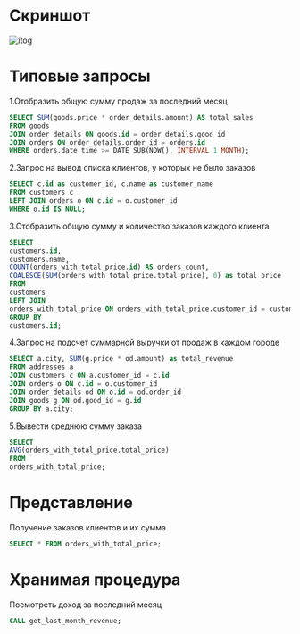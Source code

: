 # Скриншот 
![itog](https://github.com/qweasads/bd/assets/126321177/e42f0ffc-482b-4c3d-9ad6-d3a6653111df)
# Типовые запросы
1.Отобразить общую сумму продаж за последний месяц
```sql
SELECT SUM(goods.price * order_details.amount) AS total_sales
FROM goods
JOIN order_details ON goods.id = order_details.good_id
JOIN orders ON order_details.order_id = orders.id
WHERE orders.date_time >= DATE_SUB(NOW(), INTERVAL 1 MONTH);
```
2.Запрос на вывод списка клиентов, у которых не было заказов
```sql
SELECT c.id as customer_id, c.name as customer_name
FROM customers c
LEFT JOIN orders o ON c.id = o.customer_id
WHERE o.id IS NULL;
```
3.Отобразить общую сумму и количество заказов каждого клиента
```sql
SELECT
customers.id,
customers.name,
COUNT(orders_with_total_price.id) AS orders_count,
COALESCE(SUM(orders_with_total_price.total_price), 0) as total_price
FROM 
customers
LEFT JOIN
orders_with_total_price ON orders_with_total_price.customer_id = customers.id
GROUP BY
customers.id;
```
4.Запрос на подсчет суммарной выручки от продаж в каждом городе
```sql
SELECT a.city, SUM(g.price * od.amount) as total_revenue
FROM addresses a
JOIN customers c ON a.customer_id = c.id
JOIN orders o ON c.id = o.customer_id
JOIN order_details od ON o.id = od.order_id
JOIN goods g ON od.good_id = g.id
GROUP BY a.city;
```
5.Вывести среднюю сумму заказа
```sql
SELECT
AVG(orders_with_total_price.total_price)
FROM
orders_with_total_price;
```
# Представление
Получение заказов клиентов и их сумма
```sql
SELECT * FROM orders_with_total_price;
```
# Хранимая процедура
Посмотреть доход за последний месяц
```sql
CALL get_last_month_revenue;
```

